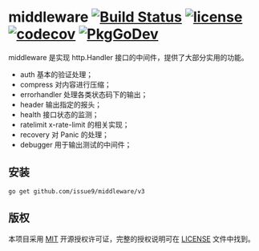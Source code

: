middleware
[![Build Status](https://github.com/issue9/middleware/workflows/Go/badge.svg)](https://github.com/issue9/middleware/actions?query=workflow%3AGo)
[![license](https://img.shields.io/badge/license-MIT-brightgreen.svg?style=flat)](https://opensource.org/licenses/MIT)
[![codecov](https://codecov.io/gh/issue9/middleware/branch/master/graph/badge.svg)](https://codecov.io/gh/issue9/middleware)
[![PkgGoDev](https://pkg.go.dev/badge/github.com/issue9/middleware/v3)](https://pkg.go.dev/github.com/issue9/middleware/v3)
======

middleware 是实现 http.Handler 接口的中间件，提供了大部分实用的功能。

- auth 基本的验证处理；
- compress 对内容进行压缩；
- errorhandler 处理各类状态码下的输出；
- header 输出指定的报头；
- health 接口状态的监测；
- ratelimit x-rate-limit 的相关实现；
- recovery 对 Panic 的处理；
- debugger 用于输出测试的中间件；

安装
---

```shell
go get github.com/issue9/middleware/v3
```

版权
---

本项目采用 [MIT](https://opensource.org/licenses/MIT) 开源授权许可证，完整的授权说明可在 [LICENSE](LICENSE) 文件中找到。

